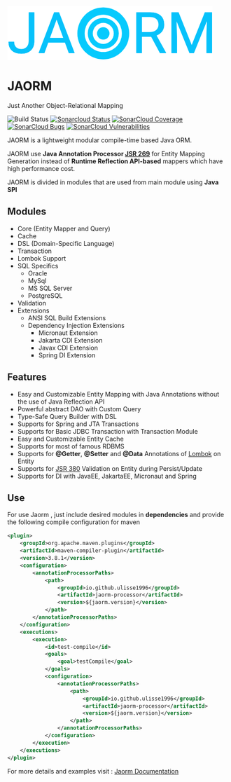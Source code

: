![Jaorm](logo.png)

# JAORM
Just Another Object-Relational Mapping

![Build Status](https://github.com/ulisse1996/JAORM/workflows/build/badge.svg)
[![Sonarcloud Status](https://sonarcloud.io/api/project_badges/measure?project=ulisse1996_JAORM&metric=alert_status)](https://sonarcloud.io/dashboard?id=ulisse1996_JAORM)
[![SonarCloud Coverage](https://sonarcloud.io/api/project_badges/measure?project=ulisse1996_JAORM&metric=coverage)](https://sonarcloud.io/component_measures/metric/coverage/list?id=ulisse1996_JAORM)
[![SonarCloud Bugs](https://sonarcloud.io/api/project_badges/measure?project=ulisse1996_JAORM&metric=bugs)](https://sonarcloud.io/component_measures/metric/reliability_rating/list?id=ulisse1996_JAORM)
[![SonarCloud Vulnerabilities](https://sonarcloud.io/api/project_badges/measure?project=ulisse1996_JAORM&metric=vulnerabilities)](https://sonarcloud.io/component_measures/metric/security_rating/list?id=ulisse1996_JAORM)

JAORM is a lightweight modular compile-time based Java ORM.

JAORM use **Java Annotation Processor [JSR 269](https://jcp.org/en/jsr/detail?id=269)** for Entity Mapping Generation instead of
**Runtime Reflection API-based** mappers which have high performance cost.

JAORM is divided in modules that are used from main module using **Java SPI**

## Modules

- Core (Entity Mapper and Query)
- Cache
- DSL (Domain-Specific Language)
- Transaction
- Lombok Support
- SQL Specifics
  - Oracle
  - MySql
  - MS SQL Server
  - PostgreSQL
- Validation
- Extensions
  - ANSI SQL Build Extensions
  - Dependency Injection Extensions
    - Micronaut Extension
    - Jakarta CDI Extension
    - Javax CDI Extension
    - Spring DI Extension

## Features

- Easy and Customizable Entity Mapping with Java Annotations without the use of Java Reflection API
- Powerful abstract DAO with Custom Query
- Type-Safe Query Builder with DSL
- Supports for Spring and JTA Transactions
- Supports for Basic JDBC Transaction with Transaction Module
- Easy and Customizable Entity Cache
- Supports for most of famous RDBMS
- Supports for **@Getter**, **@Setter** and **@Data** Annotations of [Lombok](https://projectlombok.org/) on Entity
- Supports for [JSR 380](https://beanvalidation.org/2.0-jsr380/) Validation on Entity during Persist/Update
- Supports for DI with JavaEE, JakartaEE, Micronaut and Spring

## Use

For use Jaorm , just include desired modules in **dependencies** and provide the following
compile configuration for maven

```xml
<plugin>
    <groupId>org.apache.maven.plugins</groupId>
    <artifactId>maven-compiler-plugin</artifactId>
    <version>3.8.1</version>
    <configuration>
        <annotationProcessorPaths>
            <path>
                <groupId>io.github.ulisse1996</groupId>
                <artifactId>jaorm-processor</artifactId>
                <version>${jaorm.version}</version>
            </path>
        </annotationProcessorPaths>
    </configuration>
    <executions>
        <execution>
            <id>test-compile</id>
            <goals>
                <goal>testCompile</goal>
            </goals>
            <configuration>
                <annotationProcessorPaths>
                    <path>
                        <groupId>io.github.ulisse1996</groupId>
                        <artifactId>jaorm-processor</artifactId>
                        <version>${jaorm.version}</version>
                    </path>
                </annotationProcessorPaths>
            </configuration>
        </execution>
    </executions>
</plugin>
```

For more details and examples visit : [Jaorm Documentation](https://ulisse1996.github.io/jaorm-docs/)
